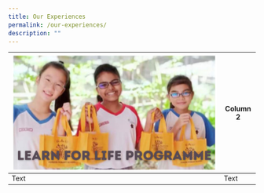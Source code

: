 ```yaml
---
title: Our Experiences
permalink: /our-experiences/
description: ""
---
```

| ![](/images/Learn%20for%20Life%20Programme.png) | Column 2 |
| -------- | -------- | 
| Text     | Text     | 